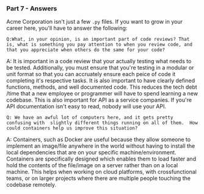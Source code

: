 ### Part 7 - Answers

Acme Corporation isn't just a few `.py` files. If you want to grow in your
career here, you'll have to answer the following:

`Q:What, in your opinion, is an important part of code reviews? That is, what is
something you pay attention to when you review code, and that you appreciate
when others do the same for your code?` 

A: It is important in a code review that your actually testing what needs to be tested. Additionally, you must ensure that you're testing in a modular or unit format so that you can accruately ensure each peice of code it completing it's respective tasks. It is also important to have clearly defined functions, methods, and well documented code. This reduces the tech debt /time that a new employee or programmer will have to spend learning a new codebase. This is also important for API as a service companies. If you're API documentation isn't easy to read, nobody will use your API. 


`Q: We have an awful lot of computers here, and it gets pretty confusing with 
slightly different things running on all of them. 
How could containers help us improve this situation?` 

A: Containers, such as Docker are useful because they allow someone to implement an image/file anywhere in the world without having to install the local dependencies that are on your specific machine/environment. Containers are specifically designed which enables them to load faster and hold the contents of the file/image on a server rather than on a local machine. This helps when working on cloud platforms, with crossfunctional teams, or on larger projects where there are multiple people touching the codebase remotely. 